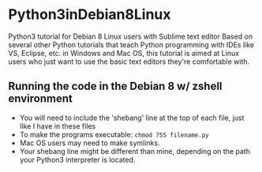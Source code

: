 # Python3inDebian8Linux
Python3 tutorial for Debian 8 Linux users with Sublime text editor
Based on several other Python tutorials that teach Python programming with IDEs like VS, Eclipse, etc. in 
Windows and Mac OS, this tutorial is aimed at Linux users who just want to use the basic text editors they're comfortable with.

## Running the code in the Debian 8 w/ zshell environment 
* You will need to include the 'shebang' line at the top of each file, just like I have in these files
* To make the programs executable: `chmod 755 filename.py`
* Mac OS users may need to make symlinks. 
* Your shebang line might be different than mine, depending on the path your Python3
interpreter is located.
